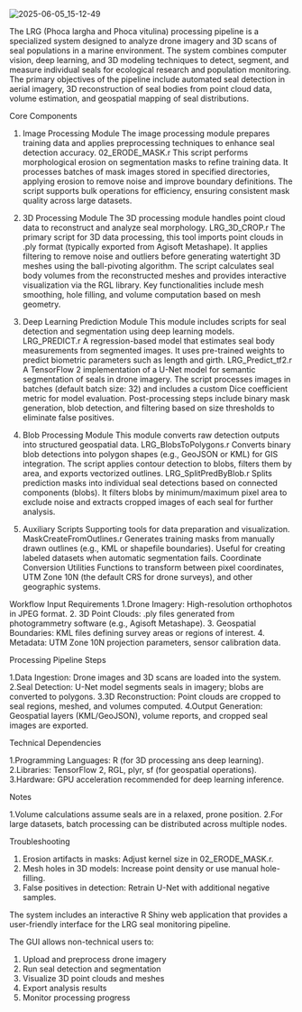 

![2025-06-05_15-12-49](https://github.com/user-attachments/assets/03e74907-3c2a-4411-84af-8618d2531f14)

The LRG (Phoca largha and Phoca vitulina) processing pipeline is a specialized system designed to analyze drone imagery and 3D scans of seal populations in a marine environment. The system combines computer vision, deep learning, and 3D modeling techniques to detect, segment, and measure individual seals for ecological research and population monitoring. The primary objectives of the pipeline include automated seal detection in aerial imagery, 3D reconstruction of seal bodies from point cloud data, volume estimation, and geospatial mapping of seal distributions.

Core Components

1. Image Processing Module
The image processing module prepares training data and applies preprocessing techniques to enhance seal detection accuracy.
02_ERODE_MASK.r
This script performs morphological erosion on segmentation masks to refine training data. It processes batches of mask images stored in specified directories, applying erosion to remove noise and improve boundary definitions. The script supports bulk operations for efficiency, ensuring consistent mask quality across large datasets.

2. 3D Processing Module
The 3D processing module handles point cloud data to reconstruct and analyze seal morphology.
LRG_3D_CROP.r
The primary script for 3D data processing, this tool imports point clouds in .ply format (typically exported from Agisoft Metashape). It applies filtering to remove noise and outliers before generating watertight 3D meshes using the ball-pivoting algorithm. The script calculates seal body volumes from the reconstructed meshes and provides interactive visualization via the RGL library. Key functionalities include mesh smoothing, hole filling, and volume computation based on mesh geometry.

3. Deep Learning Prediction Module
This module includes scripts for seal detection and segmentation using deep learning models.
LRG_PREDICT.r
A regression-based model that estimates seal body measurements from segmented images. It uses pre-trained weights to predict biometric parameters such as length and girth.
LRG_Predict_tf2.r
A TensorFlow 2 implementation of a U-Net model for semantic segmentation of seals in drone imagery. The script processes images in batches (default batch size: 32) and includes a custom Dice coefficient metric for model evaluation. Post-processing steps include binary mask generation, blob detection, and filtering based on size thresholds to eliminate false positives.

4. Blob Processing Module
This module converts raw detection outputs into structured geospatial data.
LRG_BlobsToPolygons.r
Converts binary blob detections into polygon shapes (e.g., GeoJSON or KML) for GIS integration. The script applies contour detection to blobs, filters them by area, and exports vectorized outlines.
LRG_SplitPredByBlob.r
Splits prediction masks into individual seal detections based on connected components (blobs). It filters blobs by minimum/maximum pixel area to exclude noise and extracts cropped images of each seal for further analysis.

5. Auxiliary Scripts
Supporting tools for data preparation and visualization.
MaskCreateFromOutlines.r
Generates training masks from manually drawn outlines (e.g., KML or shapefile boundaries). Useful for creating labeled datasets when automatic segmentation fails.
Coordinate Conversion Utilities
Functions to transform between pixel coordinates, UTM Zone 10N (the default CRS for drone surveys), and other geographic systems.


Workflow Input Requirements
1.Drone Imagery: High-resolution orthophotos in JPEG format.
2. 3D Point Clouds: .ply files generated from photogrammetry software (e.g., Agisoft Metashape).
3. Geospatial Boundaries: KML files defining survey areas or regions of interest.
4. Metadata: UTM Zone 10N projection parameters, sensor calibration data.

Processing Pipeline Steps

1.Data Ingestion: Drone images and 3D scans are loaded into the system.
2.Seal Detection: U-Net model segments seals in imagery; blobs are converted to polygons.
3.3D Reconstruction: Point clouds are cropped to seal regions, meshed, and volumes computed.
4.Output Generation: Geospatial layers (KML/GeoJSON), volume reports, and cropped seal images are exported.

Technical Dependencies

1.Programming Languages: R (for 3D processing ans deep learning).
2.Libraries: TensorFlow 2, RGL, plyr, sf (for geospatial operations).
3.Hardware: GPU acceleration recommended for deep learning inference.

Notes

1.Volume calculations assume seals are in a relaxed, prone position.
2.For large datasets, batch processing can be distributed across multiple nodes.

Troubleshooting

1. Erosion artifacts in masks: Adjust kernel size in 02_ERODE_MASK.r.
2. Mesh holes in 3D models: Increase point density or use manual hole-filling.
3. False positives in detection: Retrain U-Net with additional negative samples.


The system includes an interactive R Shiny web application that provides a user-friendly interface for the LRG seal monitoring pipeline.

The GUI allows non-technical users to:
1. Upload and preprocess drone imagery
2. Run seal detection and segmentation
3. Visualize 3D point clouds and meshes
4. Export analysis results
5. Monitor processing progress
